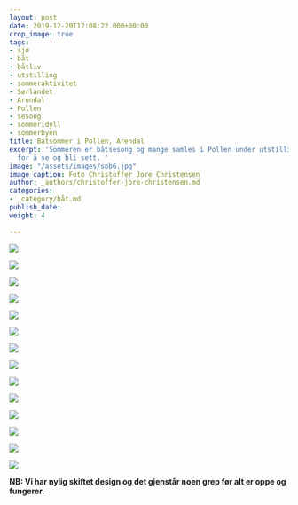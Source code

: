 ```yaml
---
layout: post
date: 2019-12-20T12:08:22.000+00:00
crop_image: true
tags:
- sjø
- båt
- båtliv
- utstilling
- sommeraktivitet
- Sørlandet
- Arendal
- Pollen
- sesong
- sommeridyll
- sommerbyen
title: Båtsommer i Pollen, Arendal
excerpt: 'Sommeren er båtsesong og mange samles i Pollen under utstillinger og fellesferie
  for å se og bli sett. '
image: "/assets/images/sob6.jpg"
image_caption: Foto Christoffer Jore Christensen
author: _authors/christoffer-jore-christensen.md
categories:
- _category/båt.md
publish_date: 
weight: 4

---
```

![](https://www.helping.no/sob5.jpg)

![](https://www.helping.no/batmesse37.jpg)

![](https://www.helping.no/batm9.jpg)

![](https://www.helping.no/sb5.jpg)

![](https://www.helping.no/batm27.jpg)

![](https://www.helping.no/sob1.jpg)

![](https://www.helping.no/sob4.jpg)

![](https://www.helping.no/sob7.jpg)

![](https://www.helping.no/sob3.jpg)

![](https://www.helping.no/sb6.jpg)

![](https://www.helping.no/sb1.jpg)

![](https://www.helping.no/sb10.jpg)

![](https://www.helping.no/sb2.jpg)

![](https://www.helping.no/sob2.jpg)

**NB: Vi har nylig skiftet design og det gjenstår noen grep før alt er oppe og fungerer.**
